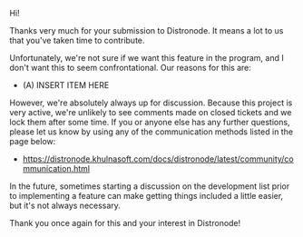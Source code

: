 Hi!

Thanks very much for your submission to Distronode.  It means a lot to us that you've taken time to contribute.

Unfortunately, we're not sure if we want this feature in the program, and I don't want this to seem confrontational.
Our reasons for this are:

* (A) INSERT ITEM HERE

However, we're absolutely always up for discussion.
Because this project is very active, we're unlikely to see comments made on closed tickets and we lock them after some time.
If you or anyone else has any further questions, please let us know by using any of the communication methods listed in the page below:

* https://distronode.khulnasoft.com/docs/distronode/latest/community/communication.html

In the future, sometimes starting a discussion on the development list prior to implementing a feature can make getting things included a little easier, but it's not always necessary.

Thank you once again for this and your interest in Distronode!
